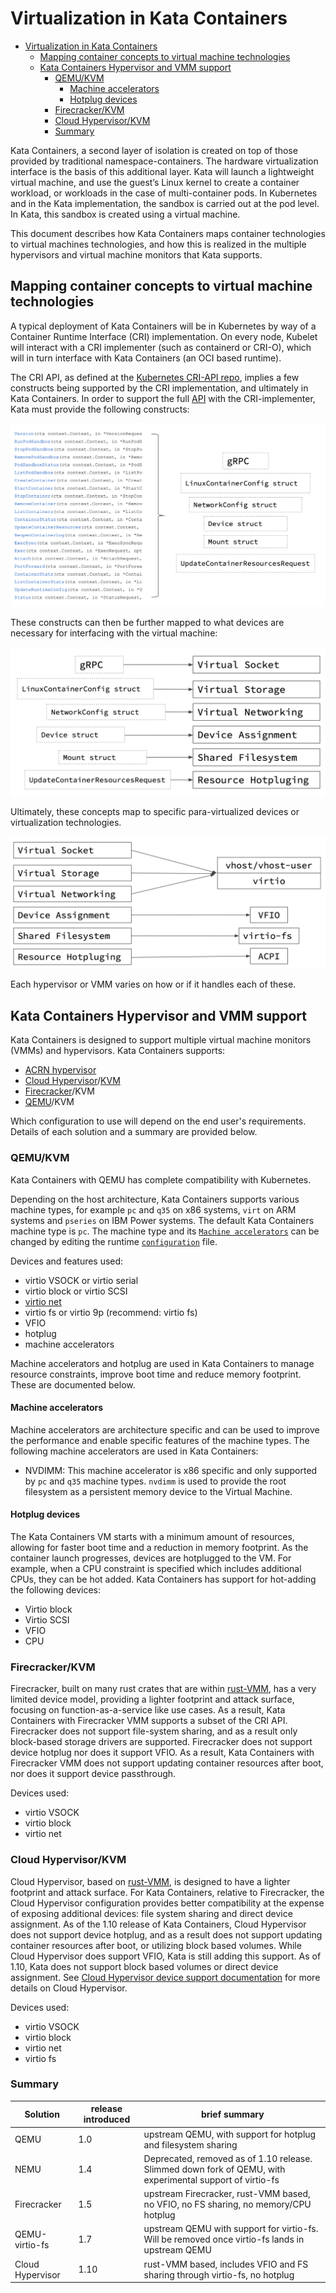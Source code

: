 # Virtualization in Kata Containers

- [Virtualization in Kata Containers](#virtualization-in-kata-containers)
  - [Mapping container concepts to virtual machine technologies](#mapping-container-concepts-to-virtual-machine-technologies)
  - [Kata Containers Hypervisor and VMM support](#kata-containers-hypervisor-and-vmm-support)
    - [QEMU/KVM](#qemukvm)
      - [Machine accelerators](#machine-accelerators)
      - [Hotplug devices](#hotplug-devices)
    - [Firecracker/KVM](#firecrackerkvm)
    - [Cloud Hypervisor/KVM](#cloud-hypervisorkvm)
    - [Summary](#summary)


Kata Containers, a second layer of isolation is created on top of those provided by traditional namespace-containers. The
hardware virtualization interface is the basis of this additional layer. Kata will launch a lightweight virtual machine,
and use the guest’s Linux kernel to create a container workload, or workloads in the case of multi-container pods. In Kubernetes
and in the Kata implementation, the sandbox is carried out at the pod level. In Kata, this sandbox is created using a virtual machine.

This document describes how Kata Containers maps container technologies to virtual machines technologies, and how this is realized in
the multiple hypervisors and virtual machine monitors that Kata supports.

## Mapping container concepts to virtual machine technologies

A typical deployment of Kata Containers will be in Kubernetes by way of a Container Runtime Interface (CRI) implementation. On every node,
Kubelet will interact with a CRI implementer (such as containerd or CRI-O), which will in turn interface with Kata Containers (an OCI based runtime).

The CRI API, as defined at the [Kubernetes CRI-API repo](https://github.com/kubernetes/cri-api/), implies a few constructs being supported by the
CRI implementation, and ultimately in Kata Containers. In order to support the full [API](https://github.com/kubernetes/cri-api/blob/a6f63f369f6d50e9d0886f2eda63d585fbd1ab6a/pkg/apis/runtime/v1alpha2/api.proto#L34-L110) with the CRI-implementer, Kata must provide the following constructs:

![API to construct](./arch-images/api-to-construct.png)

These constructs can then be further mapped to what devices are necessary for interfacing with the virtual machine:

![construct to VM concept](./arch-images/construct-to-vm-concept.png)

Ultimately, these concepts map to specific para-virtualized devices or virtualization technologies.

![VM concept to underlying technology](./arch-images/vm-concept-to-tech.png)

Each hypervisor or VMM varies on how or if it handles each of these.

## Kata Containers Hypervisor and VMM support

Kata Containers is designed to support multiple virtual machine monitors (VMMs) and hypervisors.
Kata Containers supports:
 - [ACRN hypervisor](https://projectacrn.org/)
 - [Cloud Hypervisor](https://github.com/cloud-hypervisor/cloud-hypervisor)/[KVM](https://www.linux-kvm.org/page/Main_Page)
 - [Firecracker](https://github.com/firecracker-microvm/firecracker)/KVM
 - [QEMU](http://www.qemu-project.org/)/KVM

Which configuration to use will depend on the end user's requirements. Details of each solution and a summary are provided below.

### QEMU/KVM

Kata Containers with QEMU has complete compatibility with Kubernetes.

Depending on the host architecture, Kata Containers supports various machine types,
for example `pc` and `q35` on x86 systems, `virt` on ARM systems and `pseries` on IBM Power systems. The default Kata Containers
machine type is `pc`. The machine type and its [`Machine accelerators`](#machine-accelerators) can
be changed by editing the runtime [`configuration`](./architecture.md/#configuration) file.

Devices and features used:
- virtio VSOCK or virtio serial
- virtio block or virtio SCSI
- [virtio net](https://www.redhat.com/en/virtio-networking-series)
- virtio fs or virtio 9p (recommend: virtio fs)
- VFIO
- hotplug
- machine accelerators

Machine accelerators and hotplug are used in Kata Containers to manage resource constraints, improve boot time and reduce memory footprint. These are documented below.

#### Machine accelerators

Machine accelerators are architecture specific and can be used to improve the performance
and enable specific features of the machine types. The following machine accelerators
are used in Kata Containers:

- NVDIMM: This machine accelerator is x86 specific and only supported by `pc` and
`q35` machine types. `nvdimm` is used to provide the root filesystem as a persistent
memory device to the Virtual Machine.

#### Hotplug devices

The Kata Containers VM starts with a minimum amount of resources, allowing for faster boot time and a reduction in memory footprint.  As the container launch progresses,
devices are hotplugged to the VM. For example, when a CPU constraint is specified which includes additional CPUs, they can be hot added.  Kata Containers has support
for hot-adding the following devices:
- Virtio block
- Virtio SCSI
- VFIO
- CPU

### Firecracker/KVM

Firecracker, built on many rust crates that are within [rust-VMM](https://github.com/rust-vmm),  has a very limited device model, providing a lighter
footprint and attack surface, focusing on function-as-a-service like use cases. As a result, Kata Containers with Firecracker VMM supports a subset of the CRI API.
Firecracker does not support file-system sharing, and as a result only block-based storage drivers are supported. Firecracker does not support device
hotplug nor does it support VFIO. As a result, Kata Containers with Firecracker VMM does not support updating container resources after boot, nor
does it support device passthrough.

Devices used:
- virtio VSOCK
- virtio block
- virtio net

### Cloud Hypervisor/KVM

Cloud Hypervisor, based on [rust-VMM](https://github.com/rust-vmm), is designed to have a lighter footprint and attack surface. For Kata Containers,
relative to Firecracker, the Cloud Hypervisor configuration provides better compatibility at the expense of exposing additional devices: file system
sharing and direct device assignment.  As of the 1.10 release of Kata Containers, Cloud Hypervisor does not support device hotplug, and as a result
does not support updating container resources after boot, or utilizing block based volumes. While Cloud Hypervisor does support VFIO, Kata is still adding
this support. As of 1.10, Kata does not support block based volumes or direct device assignment. See [Cloud Hypervisor device support documentation](https://github.com/cloud-hypervisor/cloud-hypervisor/blob/master/docs/device_model.md)
for more details on Cloud Hypervisor.

Devices used:
- virtio VSOCK
- virtio block
- virtio net
- virtio fs

### Summary

| Solution | release introduced | brief summary |
|-|-|-|
| QEMU | 1.0 | upstream QEMU, with support for hotplug and filesystem sharing |
| NEMU | 1.4 | Deprecated, removed as of 1.10 release. Slimmed down fork of QEMU, with experimental support of virtio-fs |
| Firecracker | 1.5 | upstream Firecracker, rust-VMM based, no VFIO, no FS sharing, no memory/CPU hotplug |
| QEMU-virtio-fs | 1.7 | upstream QEMU with support for virtio-fs. Will be removed once virtio-fs lands in upstream QEMU |
| Cloud Hypervisor | 1.10 |  rust-VMM based, includes VFIO and FS sharing through virtio-fs, no hotplug |
